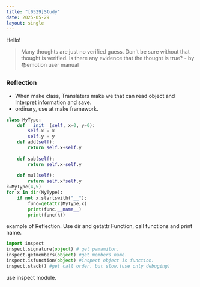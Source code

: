 ```yaml
---
title: "[0529]Study"
date: 2025-05-29
layout: single
---
```

Hello!
> Many thoughts are just no verified guess. Don't be sure without that thought is verified. Is there any evidence that the thought is true? - by 📚emotion user manual

### Reflection
- When make class,  Translaters make we that can read object and Interpret information and save.
- ordinary, use at make framework.
```py
class MyType:
    def __init__(self, x=0, y=0):
        self.x = x 
        self.y = y 
    def add(self):
        return self.x+self.y 
    
    def sub(self):
        return self.x-self.y 
    
    def mul(self):
        return self.x*self.y 
k=MyType(4,5)
for x in dir(MyType):
    if not x.startswith("__"):
        func=getattr(MyType,x)
        print(func.__name__)
        print(func(k))
```
example of Reflection.
Use dir and getattr Function, call functions and print name.
```py
import inspect
inspect.signature(object) # get pamamitor.
inspect.getmembers(object) #get members name.
inspect.isfunction(object) #inspect object is function.
inspect.stack() #get call order. but slow.(use only debuging)
```
use inspect module. 




